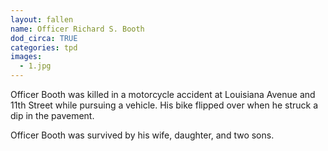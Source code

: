 ```yaml
---
layout: fallen
name: Officer Richard S. Booth
dod_circa: TRUE
categories: tpd
images:
  - 1.jpg
---
```


Officer Booth was killed in a motorcycle accident at Louisiana Avenue and 11th Street while pursuing a vehicle. His bike flipped over when he struck a dip in the pavement.

Officer Booth was survived by his wife, daughter, and two sons.
